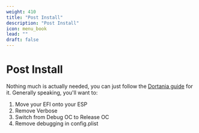 ```yaml
---
weight: 410
title: "Post Install"
description: "Post Install"
icon: menu_book
lead: ""
draft: false
---
```




# Post Install

Nothing much is actually needed, you can just follow the [Dortania guide](https://dortania.github.io/OpenCore-Post-Install/) for it. Generally speaking, you'll want to:

1. Move your EFI onto your ESP
2. Remove Verbose
3. Switch from Debug OC to Release OC
4. Remove debugging in config.plist
